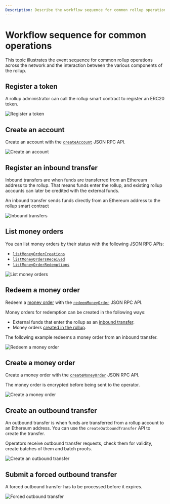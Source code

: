 ```yaml
---
Description: Describe the workflow sequence for common rollup operations
---
```


# Workflow sequence for common operations

This topic illustrates the event sequence for common rollup operations across the network and the interaction
between the various components of the rollup.

## Register a token

A rollup administrator can call the rollup smart contract to register an ERC20 token.

![Register a token](../Images/registerToken.png)

## Create an account

Create an account with the [`createAccount`](../Reference/JSON-RPC.md#createaccount) JSON RPC API.

![Create an account](../Images/createAccount.png)

## Register an inbound transfer

Inbound transfers are when funds are transferred from an Ethereum address to the rollup. That means funds
enter the rollup, and existing rollup accounts can later be credited with the external funds.

An inbound transfer sends funds directly from an Ethereum address to the rollup smart contract

![Inbound transfers](../Images/InboundTransfer.png)

## List money orders

You can list money orders by their status with the following JSON RPC APIs:

* [`listMoneyOrderCreations`](../Reference/JSON-RPC.md#listmoneyordercreations)
* [`listMoneyOrdersReceived`](../Reference/JSON-RPC.md#listmoneyordersreceived)
* [`listMoneyOrderRedemptions`](../Reference/JSON-RPC.md#listmoneyorderredemptions)

![List money orders](../Images/listMoneyOrdersCreation.png)

## Redeem a money order

Redeem a [money order] with the [`redeemMoneyOrder`](../Reference/JSON-RPC.md#redeemmoneyorder) JSON RPC API.

Money orders for redemption can be created in the following ways:

* External funds that enter the rollup as an [inbound transfer](#register-an-inbound-transfer).
* Money orders [created in the rollup](#create-a-money-order).

The following example redeems a money order from an inbound transfer.

![Redeem a money order](../Images/RedeemMoneyOrder.png)

## Create a money order

Create a money order with the [`createMoneyOrder`](../Reference/JSON-RPC.md#createmoneyorder) JSON RPC API.

The money order is encrypted before being sent to the operator.

![Create a money order](../Images/CreateMoneyOrder.png)

## Create an outbound transfer

An outbound transfer is when funds are transferred from a rollup account to an Ethereum address. You can use
the `createOutboundTransfer` API to create the transfer.

Operators receive outbound transfer requests, check them for validity, create batches of them and batch
proofs.

![Create an outbound transfer](../Images/OutboundTransfer.png)

## Submit a forced outbound transfer

A forced outbound transfer has to be processed before it expires.

![Forced outbound transfer](../Images/ForcedOutboundTransfer.png)

[money order]: Money-Order.md
